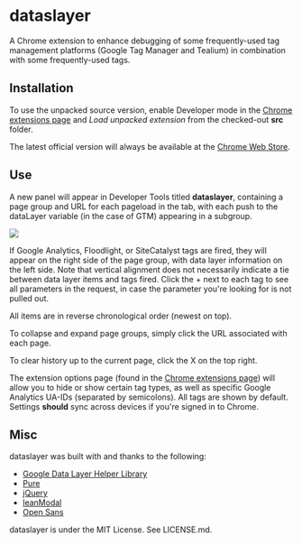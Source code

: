 dataslayer
==========

A Chrome extension to enhance debugging of some frequently-used tag management platforms (Google Tag Manager and Tealium) in combination with some frequently-used tags.

Installation
------------
To use the unpacked source version, enable Developer mode in the [Chrome extensions page](chrome://extensions/) and *Load unpacked extension* from the checked-out **src** folder.

The latest official version will always be available at the [Chrome Web Store](https://chrome.google.com/webstore/detail/dataslayer/ikbablmmjldhamhcldjjigniffkkjgpo).

Use
---
A new panel will appear in Developer Tools titled **dataslayer**, containing a page group and URL for each pageload in the tab, with each push to the dataLayer variable (in the case of GTM) appearing in a subgroup.

![](http://i.imgur.com/2H2t85K.png)

If Google Analytics, Floodlight, or SiteCatalyst tags are fired, they will appear on the right side of the page group, with data layer information on the left side. Note that vertical alignment does not necessarily indicate a tie between data layer items and tags fired. Click the + next to each tag to see all parameters in the request, in case the parameter you're looking for is not pulled out.

All items are in reverse chronological order (newest on top).

To collapse and expand page groups, simply click the URL associated with each page.

To clear history up to the current page, click the X on the top right.

The extension options page (found in the [Chrome extensions page](chrome://extensions/)) will allow you to hide or show certain tag types, as well as specific Google Analytics UA-IDs (separated by semicolons). All tags are shown by default. Settings **should** sync across devices if you're signed in to Chrome.

Misc
----
dataslayer was built with and thanks to the following:
- [Google Data Layer Helper Library](https://github.com/google/data-layer-helper)
- [Pure](http://purecss.io/)
- [jQuery](http://jquery.com/)
- [leanModal](http://leanmodal.finelysliced.com.au/)
- [Open Sans](http://www.google.com/fonts/specimen/Open+Sans)

dataslayer is under the MIT License. See LICENSE.md.